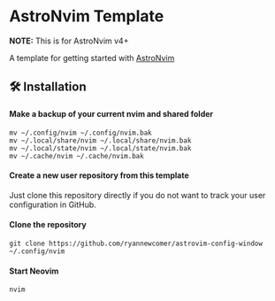 # AstroNvim Template

**NOTE:** This is for AstroNvim v4+

A template for getting started with [AstroNvim](https://github.com/AstroNvim/AstroNvim)

## 🛠️ Installation

#### Make a backup of your current nvim and shared folder

```shell
mv ~/.config/nvim ~/.config/nvim.bak
mv ~/.local/share/nvim ~/.local/share/nvim.bak
mv ~/.local/state/nvim ~/.local/state/nvim.bak
mv ~/.cache/nvim ~/.cache/nvim.bak
```

#### Create a new user repository from this template
Just clone this repository directly if you do not want to track your user configuration in GitHub.

#### Clone the repository

```shell
git clone https://github.com/ryannewcomer/astrovim-config-window ~/.config/nvim
```

#### Start Neovim

```shell
nvim
```
